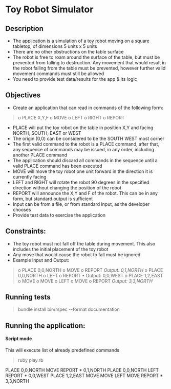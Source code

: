 # Toy Robot Simulator

## Description
- The application is a simulation of a toy robot moving on a square tabletop, of dimensions 5 units
x 5 units
- There are no other obstructions on the table surface
- The robot is free to roam around the surface of the table, but must be prevented from falling to
destruction. Any movement that would result in the robot falling from the table must be
prevented, however further valid movement commands must still be allowed
- You need to provide test data/results for the app & its logic

## Objectives
- Create an application that can read in commands of the following form:
> o PLACE X,Y,F
  o MOVE
  o LEFT
  o RIGHT
  o REPORT
- PLACE will put the toy robot on the table in position X,Y and facing NORTH, SOUTH, EAST or
WEST
- The origin (0,0) can be considered to be the SOUTH WEST most corner
- The first valid command to the robot is a PLACE command, after that, any sequence of
commands may be issued, in any order, including another PLACE command
- The application should discard all commands in the sequence until a valid PLACE command has
been executed
- MOVE will move the toy robot one unit forward in the direction it is currently facing
- LEFT and RIGHT will rotate the robot 90 degrees in the specified direction without changing the
position of the robot
- REPORT will announce the X,Y and F of the robot. This can be in any form, but standard output is
sufficient
- Input can be from a file, or from standard input, as the developer chooses
- Provide test data to exercise the application

## Constraints:
- The toy robot must not fall off the table during movement. This also includes the initial
placement of the toy robot
- Any move that would cause the robot to fall must be ignored
- Example Input and Output:
> o PLACE 0,0,NORTH
  o MOVE
  o REPORT
    _Output: 0,1,NORTH_
  o PLACE 0,0,NORTH
  o LEFT
  o REPORT
  ▪ Output: 0,0,WEST
  o PLACE 1,2,EAST
  o MOVE
  o MOVE
  o LEFT
  o MOVE
  o REPORT
    _Output: 3,3,NORTH_

## Running tests
> bundle install
bin/rspec --format documentation


## Running the application:

#### Script mode
This will execute list of already predefined commands
> ruby play.rb

 PLACE 0,0,NORTH
 MOVE
 REPORT
         * 0,1,NORTH
 PLACE 0,0,NORTH
 LEFT
 REPORT
         * 0,0,WEST
 PLACE 1,2,EAST
 MOVE
 MOVE
 LEFT
 MOVE
 REPORT
         * 3,3,NORTH